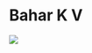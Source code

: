 # Bahar K V 

<img src="https://github-readme-stats.vercel.app/api?username=baharkv&&show_icons=true&title_color=ffffff&icon_color=bb2acf&text_color=daf7dc&bg_color=151515" >

<!--
**Baharkv/baharkv** is a ✨ _special_ ✨ repository because its `README.md` (this file) appears on your GitHub profile.

Here are some ideas to get you started:

- 🔭 I’m currently working on ...
- 🌱 I’m currently learning ...
- 👯 I’m looking to collaborate on ...
- 🤔 I’m looking for help with ...
- 💬 Ask me about ...
- 📫 How to reach me: ...
- 😄 Pronouns: ...
- ⚡ Fun fact: ...
-->
